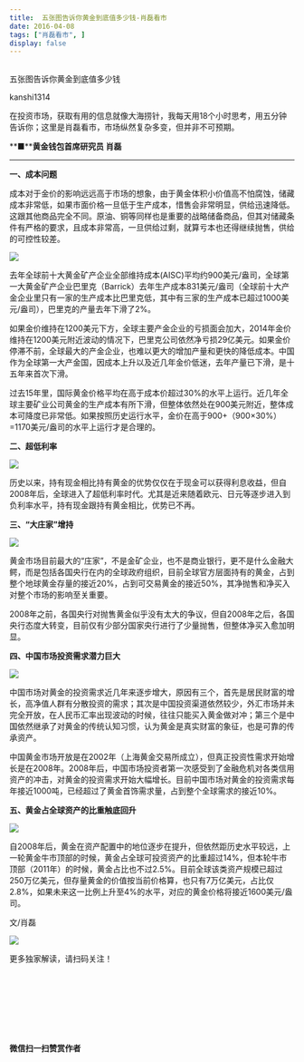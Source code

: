 ```yaml
---
title:  五张图告诉你黄金到底值多少钱-肖磊看市
date: 2016-04-08
tags: ["肖磊看市", ]
display: false
---
```



## 



五张图告诉你黄金到底值多少钱




kanshi1314




在投资市场，获取有用的信息就像大海捞针，我每天用18个小时思考，用五分钟告诉你；这里是肖磊看市，市场纵然复杂多变，但并非不可预期。


**■****黄金钱包首席研究员 肖磊**

****

**一、成本问题**<a name="OLE_LINK6"></a>

成本对于金价的影响远远高于市场的想象，由于黄金体积小价值高不怕腐蚀，储藏成本非常低，如果市面价格一旦低于生产成本，惜售会非常明显，供给迅速降低。这跟其他商品完全不同。原油、铜等同样也是重要的战略储备商品，但其对储藏条件有严格的要求，且成本非常高，一旦供给过剩，就算亏本也还得继续抛售，供给的可控性较差。

<img data-s="300,640" data-type="png" src="http://mmbiz.qpic.cn/mmbiz/rIYcHn0KrPQic300r1jXfg1nWPPGzTXAcalNwhwZvvZHVnMbqpkU3DK068zUsp7kLwqWFOmuBkjJLFAMezU3bLw/0?wx_fmt=png" data-ratio="0.5557553956834532" data-w=""/>

去年全球前十大黄金矿产企业全部维持成本(AISC)平均约900美元/盎司，全球第一大黄金矿产企业巴里克（<a name="OLE_LINK1"></a><a name="OLE_LINK2">Barrick</a>）去年生产成本831美元/盎司（全球前十大产金企业里只有一家的生产成本比巴里克低，其中有三家的生产成本已超过1000美元/盎司），巴里克的产量去年下滑了2%。

如果金价维持在1200美元下方，全球主要产金企业的亏损面会加大，2014年金价维持在1200美元附近波动的情况下，巴里克公司依然净亏损29亿美元。如果金价停滞不前，全球最大的产金企业，也难以更大的增加产量和更快的降低成本。中国作为全球第一大产金国，因成本上升以及近几年金价低迷，去年产量已下滑，是十五年来首次下滑。

过去15年里，国际黄金价格平均在高于成本价超过30%的水平上运行。近几年全球主要矿业公司黄金的生产成本有所下滑，但整体依然处在900美元附近，整体成本可降度已非常低。如果按照历史运行水平，金价在高于900+（900×30%）=1170美元/盎司的水平上运行才是合理的。



**二、超低利率**

<img data-s="300,640" data-type="png" src="http://mmbiz.qpic.cn/mmbiz/rIYcHn0KrPQic300r1jXfg1nWPPGzTXAcwM7z6JSR5NhZjNKMJnAv8WWWx8XSxh3MATxezkOibib3WJHDztCVYJ4Q/0?wx_fmt=png" data-ratio="0.5683453237410072" data-w=""/>

历史以来，持有现金相比持有黄金的优势仅仅在于现金可以获得利息收益，但自2008年后，全球进入了超低利率时代。尤其是近来随着欧元、日元等逐步进入到负利率水平，持有现金跟持有黄金相比，优势已不再。



**三、“大庄家”增持**

<img data-s="300,640" data-type="png" src="http://mmbiz.qpic.cn/mmbiz/rIYcHn0KrPQic300r1jXfg1nWPPGzTXAc8l11IicA0vx8vCbApEd6ia9Zmf5NElQ4icV43Sa7Wia9jw5G1bbEd3rGlw/0?wx_fmt=png" data-ratio="0.5629496402877698" data-w=""/>

黄金市场目前最大的“庄家”，不是金矿企业，也不是商业银行，更不是什么金融大鳄，而是包括各国央行在内的全球政府组织，目前全球官方层面持有的黄金，占到整个地球黄金存量的接近20%，占到可交易黄金的接近50%，其净抛售和净买入对整个市场的影响至关重要。

2008年之前，各国央行对抛售黄金似乎没有太大的争议，但自2008年之后，各国央行态度大转变，目前仅有少部分国家央行进行了少量抛售，但整体净买入愈加明显。



**四、中国市场投资需求潜力巨大**

<img data-s="300,640" data-type="png" src="http://mmbiz.qpic.cn/mmbiz/rIYcHn0KrPQic300r1jXfg1nWPPGzTXAchbj4mLSiab5vAwPf5vYYH2nEkZkxD1aegpbDB7Pqv4YGFF6x8Bph3hQ/0?wx_fmt=png" data-ratio="0.5665467625899281" data-w=""/>

中国市场对黄金的投资需求近几年来逐步增大，原因有三个，首先是居民财富的增长，高净值人群有分散投资的需求；其次是中国投资渠道依然较少，外汇市场并未完全开放，在人民币汇率出现波动的时候，往往只能买入黄金做对冲；第三个是中国依然继承了对黄金的传统认知习惯，认为黄金是真实财富的象征，也是可靠的传承资产。

中国黄金市场开放是在2002年（上海黄金交易所成立），但真正投资性需求开始增长是在2008年。2008年后，中国市场投资者第一次感受到了金融危机对各类信用资产的冲击，对黄金的投资需求开始大幅增长。目前中国市场对黄金的投资需求每年接近1000吨，已经超过了黄金首饰需求量，占到整个全球需求的接近10%。



**五、黄金占全球资产的比重触底回升**

<img data-s="300,640" data-type="jpeg" src="http://mmbiz.qpic.cn/mmbiz/rIYcHn0KrPQic300r1jXfg1nWPPGzTXAcoQA6E6m4ovYIecm1RcOvzia1SlZYTmlqjNqH5klUZaGa4Iky2SzyTuA/0?wx_fmt=jpeg" data-ratio="0.6330935251798561" data-w=""/>

自2008年后，黄金在资产配置中的地位逐步在提升，但依然距历史水平较远，上一轮黄金牛市顶部的时候，黄金占全球可投资资产的比重超过14%，但本轮牛市顶部（2011年）的时候，黄金占比也不过2.5%。目前全球该类资产规模已超过250万亿美元，但存量黄金的价值按当前价格算，也只有7万亿美元，占比仅2.8%，如果未来这一比例上升至4%的水平，对应的黄金价格将接近1600美元/盎司。

文/肖磊



<img data-type="png" data-ratio="1" data-w="129" src="http://mmbiz.qpic.cn/mmbiz/rIYcHn0KrPQLCMgr8upEGB7v07MSYgD7VRIia6iaZYL789DVroJlGyJbaNha61iaaCYDSRZIDjUdiaWUpDNgKysObg/640?wx_fmt=png" style="box-sizing: border-box !important; word-wrap: break-word !important; width: auto !important; visibility: visible !important;"/>

更多独家解读，请扫码关注！





&nbsp;

&nbsp;

&nbsp;

&nbsp;




**微信扫一扫赞赏作者**